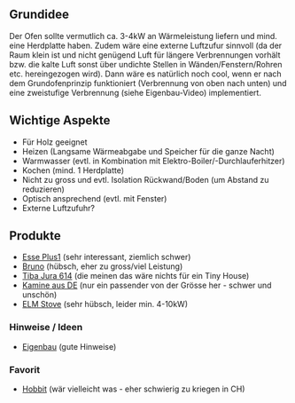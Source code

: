 ## Grundidee

Der Ofen sollte vermutlich ca. 3-4kW an Wärmeleistung liefern und
mind. eine Herdplatte haben. Zudem wäre eine externe Luftzufur sinnvoll
(da der Raum klein ist und nicht genügend Luft für längere Verbrennungen
vorhält bzw. die kalte Luft sonst über undichte Stellen in Wänden/Fenstern/Rohren etc.
hereingezogen wird). Dann wäre es natürlich noch cool, wenn er nach dem
Grundofenprinzip funktioniert (Verbrennung von oben nach unten) und
eine zweistufige Verbrennung (siehe Eigenbau-Video) implementiert.

## Wichtige Aspekte
- Für Holz geeignet
- Heizen (Langsame Wärmeabgabe und Speicher für die ganze Nacht)
- Warmwasser (evtl. in Kombination mit Elektro-Boiler/-Durchlauferhitzer)
- Kochen (mind. 1 Herdplatte)
- Nicht zu gross und evtl. Isolation Rückwand/Boden (um Abstand zu reduzieren)
- Optisch ansprechend (evtl. mit Fenster)
- Externe Luftzufuhr?

## Produkte
- [Esse Plus1](https://esse.com/range-cookers/esse-plus1) (sehr interessant, ziemlich schwer)
- [Bruno](http://www.wohnwagon.at/produkt/werkstattofen-bruno) (hübsch, eher zu gross/viel Leistung)
- [Tiba Jura 614](http://www.tiba.ch/de/614.html) (die meinen das wäre nichts für ein Tiny House)
- [Kamine aus DE](http://www.globe-fire.de/de/produkte/kaminoefen) (nur ein passender von der Grösse her - schwer und unschön)
- [ELM Stove](http://www.iron-stove.com/) (sehr hübsch, leider min. 4-10kW)
### Hinweise / Ideen
- [Eigenbau](https://www.youtube.com/watch?v=Vd7RFwyQxrI) (gute Hinweise)
### Favorit
- [Hobbit](http://salamanderstoves.com) (wär vielleicht was - eher schwierig zu kriegen in CH)

